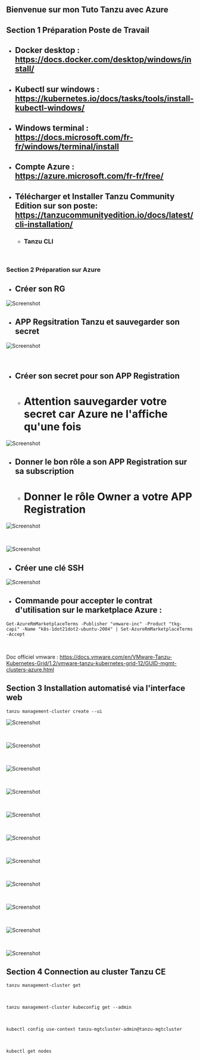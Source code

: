 ## Bienvenue sur mon Tuto Tanzu avec Azure

## Section 1 Préparation Poste de Travail

* ## Docker desktop : https://docs.docker.com/desktop/windows/install/

* ## Kubectl sur windows : https://kubernetes.io/docs/tasks/tools/install-kubectl-windows/

* ## Windows terminal : https://docs.microsoft.com/fr-fr/windows/terminal/install

* ## Compte Azure : https://azure.microsoft.com/fr-fr/free/

* ## Télécharger et Installer Tanzu Community Edition sur son poste: https://tanzucommunityedition.io/docs/latest/cli-installation/
    * ### Tanzu CLI

<br>

### Section 2 Préparation sur Azure

* ## Créer son RG 

![Screenshot](./screenshots_tutos/install_tanzu_azure_4.JPG)

* ## APP Regsitration Tanzu et sauvegarder son secret

![Screenshot](./screenshots_tutos/install_tanzu_azure_3.JPG)

<br>

* ## Créer son secret pour son APP Registration
    * # Attention sauvegarder votre secret car Azure ne l'affiche qu'une fois

![Screenshot](./screenshots_tutos/install_tanzu_azure_7.JPG)

* ## Donner le bon rôle a son APP Registration sur sa subscription
    * # Donner le rôle Owner a votre APP Registration

![Screenshot](./screenshots_tutos/install_tanzu_azure_8.JPG)

<br>

![Screenshot](./screenshots_tutos/install_tanzu_azure_9.JPG)

* ## Créer une clé SSH

![Screenshot](./screenshots_tutos/install_tanzu_azure_6.JPG)

* ## Commande pour accepter le contrat d'utilisation sur le marketplace Azure : 

```
Get-AzureRmMarketplaceTerms -Publisher "vmware-inc" -Product "tkg-capi" -Name "k8s-1dot21dot2-ubuntu-2004" | Set-AzureRmMarketplaceTerms -Accept
```

<br>

Doc officiel vmware : https://docs.vmware.com/en/VMware-Tanzu-Kubernetes-Grid/1.2/vmware-tanzu-kubernetes-grid-12/GUID-mgmt-clusters-azure.html

## Section 3 Installation automatisé via l'interface web

```
tanzu management-cluster create --ui
```

![Screenshot](./screenshots_tutos/install_tanzu_azure_1.JPG)

<br>

![Screenshot](./screenshots_tutos/install_tanzu_azure_2.JPG)

<br>

![Screenshot](./screenshots_tutos/install_tanzu_azure_10.JPG)

<br>

![Screenshot](./screenshots_tutos/install_tanzu_azure_11.JPG)

<br>

![Screenshot](./screenshots_tutos/install_tanzu_azure_12.JPG)

<br>

![Screenshot](./screenshots_tutos/install_tanzu_azure_13.JPG)

<br>

![Screenshot](./screenshots_tutos/install_tanzu_azure_14.JPG)

<br>

![Screenshot](./screenshots_tutos/install_tanzu_azure_15.JPG)

<br>

![Screenshot](./screenshots_tutos/install_tanzu_azure_16.JPG)

<br>

![Screenshot](./screenshots_tutos/install_tanzu_azure_17.JPG)

<br>

![Screenshot](./screenshots_tutos/install_tanzu_azure_18.JPG)

## Section 4 Connection au cluster Tanzu CE

```
tanzu management-cluster get
```
<br>

```
tanzu management-cluster kubeconfig get --admin
```

<br>

```
kubectl config use-context tanzu-mgtcluster-admin@tanzu-mgtcluster
```

<br>

```
kubectl get nodes
```